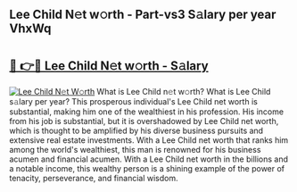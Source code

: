 ## Lee Child N𝚎t w𝚘rth - Part-vs3 S𝚊lary per year VhxWq

# <h2><a href="http://gc41rm.nevu.top/?p=Lee+Child">🔗 👉🔴 Lee Child N𝚎t w𝚘rth - S𝚊lary</a></h2>

[![Lee Child N𝚎t W𝚘rth](https://i.imgur.com/Oavwk0R.jpeg)](http://gc41rm.nevu.top/?p=Lee+Child)
What is Lee Child n𝚎t w𝚘rth? What is Lee Child s𝚊lary per year?
This prosperous individual's Lee Child net worth is substantial, making him one of the wealthiest in his profession. His income from his job is substantial, but it is overshadowed by Lee Child net worth, which is thought to be amplified by his diverse business pursuits and extensive real estate investments. With a Lee Child net worth that ranks him among the world's wealthiest, this man is renowned for his business acumen and financial acumen. With a Lee Child net worth in the billions and a notable income, this wealthy person is a shining example of the power of tenacity, perseverance, and financial wisdom.
